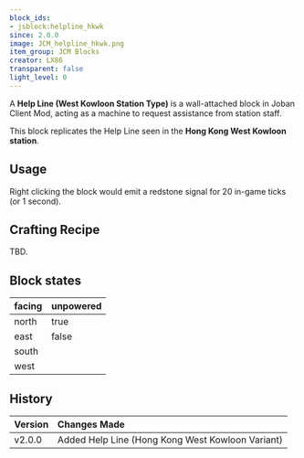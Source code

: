 ```yaml
---
block_ids:
- jsblock:helpline_hkwk
since: 2.0.0
image: JCM_helpline_hkwk.png
item_group: JCM Blocks
creator: LX86
transparent: false
light_level: 0
---
```


A **Help Line (West Kowloon Station Type)** is a wall-attached block in Joban Client Mod, acting as a machine to request assistance from station staff.

This block replicates the Help Line seen in the **Hong Kong West Kowloon station**.

## Usage
Right clicking the block would emit a redstone signal for 20 in-game ticks (or 1 second).

## Crafting Recipe
TBD.

## Block states
| facing | unpowered |
|:-------|:----------|
| north  | true      |
| east   | false     |
| south  |           |
| west   |           |

## History
| Version | Changes Made                                   |
|:--------|:-----------------------------------------------|
| v2.0.0  | Added Help Line (Hong Kong West Kowloon Variant) |